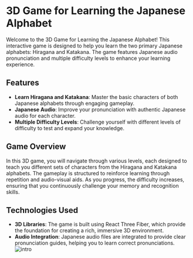 # 3D Game for Learning the Japanese Alphabet

Welcome to the 3D Game for Learning the Japanese Alphabet! This interactive game is designed to help you learn the two primary Japanese alphabets: Hiragana and Katakana. The game features Japanese audio pronunciation and multiple difficulty levels to enhance your learning experience.

## Features

- **Learn Hiragana and Katakana**: Master the basic characters of both Japanese alphabets through engaging gameplay.
- **Japanese Audio**: Improve your pronunciation with authentic Japanese audio for each character.
- **Multiple Difficulty Levels**: Challenge yourself with different levels of difficulty to test and expand your knowledge.

## Game Overview

In this 3D game, you will navigate through various levels, each designed to teach you different sets of characters from the Hiragana and Katakana alphabets. The gameplay is structured to reinforce learning through repetition and audio-visual aids. As you progress, the difficulty increases, ensuring that you continuously challenge your memory and recognition skills.

## Technologies Used

- **3D Libraries**: The game is built using React Three Fiber, which provide the foundation for creating a rich, immersive 3D environment.
- **Audio Integration**: Japanese audio files are integrated to provide clear pronunciation guides, helping you to learn correct pronunciations.
![intro](https://github.com/Anastasia520/3D-game-for-learning-the-Japanese-alphabet/assets/49147515/5892c7e2-ca2f-40eb-b5f6-094f25f27a03)
